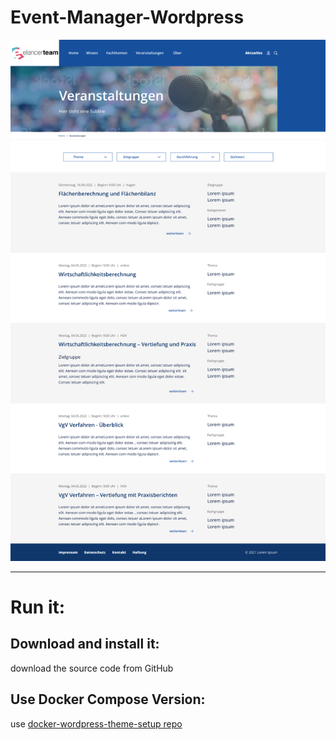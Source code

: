 # Event-Manager-Wordpress
![design file](screenshot.png)

---
# Run it:

## Download and install it:
download the source code from GitHub

## Use Docker Compose Version:   
use [docker-wordpress-theme-setup repo](https://github.com/bigmpc/Event-Manager-Wordpress-Dev-Env)